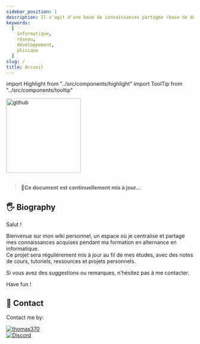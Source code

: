 ```yaml
---
sidebar_position: 1
description: Il s'agit d'une base de connaissances partagée (base de données Wiki), ayant pour but de partager des connaissances et des notes d'étude.
keywords:
  [
    informatique,
    réseau,
    développement,
    phisique
  ]
slug: /
title: Accueil
---
```


import Highlight from "../src/components/highlight"
import ToolTip from "../src/components/tooltip"

<a href="https://github.com/thomas370/WikiWoop">
<img alt="github" className="Badges" src="https://img.shields.io/github/last-commit/thomas370/WikiWoop?label=Dernière%20mise%20à%20jour&logo=github&style=for-the-badge" width="200px"/>


</a>

<br/>
<br/>

> 🚀**Ce document est continuellement mis à jour...**

## 🖐 Biography

Salut !

Bienvenue sur mon wiki personnel, un espace où je centralise et partage mes connaissances acquises pendant ma formation en alternance en informatique.  
Ce projet sera régulièrement mis à jour au fil de mes études, avec des notes de cours, tutoriels, ressources et projets personnels.

Si vous avez des suggestions ou remarques, n’hésitez pas à me contacter.

Have fun !

## 📱 Contact

Contact me by:


  <a href="mailto:thomasbortolato5@gmail.com">
    <img className="Badges" alt="thomas370" src="https://img.shields.io/badge/Email-thomasbortolato5%40gmail.com-blue/?logo=Mail.Ru&color=13c2c2&labelColor=f5f5f5&logoColor=blue"/>
  </a>
<br/>
  <a href="https://discord.com/users/606100760660279296">
    <img className="Badges" alt="Discord" src="https://img.shields.io/badge/Me%20contacter%20sur-Discord-5865F2?logo=discord&logoColor=white&labelColor=2C2F33"/>
  </a>
